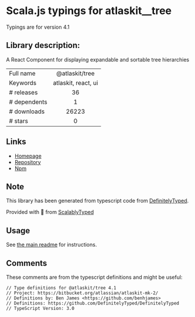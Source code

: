 
# Scala.js typings for atlaskit__tree

Typings are for version 4.1

## Library description:
A React Component for displaying expandable and sortable tree hierarchies

|                    |                 |
| ------------------ | :-------------: |
| Full name          | @atlaskit/tree |
| Keywords           | atlaskit, react, ui |
| # releases         | 36 |
| # dependents       | 1 |
| # downloads        | 26223 |
| # stars            | 0 |

## Links
- [Homepage](https://bitbucket.org/atlassian/atlaskit-mk-2#readme)
- [Repository](https://bitbucket.org/atlassian/atlaskit-mk-2)
- [Npm](https://www.npmjs.com/package/%40atlaskit%2Ftree)
    


## Note
This library has been generated from typescript code from [DefinitelyTyped](https://definitelytyped.org).

Provided with :purple_heart: from [ScalablyTyped](https://github.com/oyvindberg/ScalablyTyped)

## Usage
See [the main readme](../../readme.md) for instructions.

## Comments

These comments are from the typescript definitions and might be useful:
```
// Type definitions for @atlaskit/tree 4.1
// Project: https://bitbucket.org/atlassian/atlaskit-mk-2/
// Definitions by: Ben James <https://github.com/benhjames>
// Definitions: https://github.com/DefinitelyTyped/DefinitelyTyped
// TypeScript Version: 3.0

```

